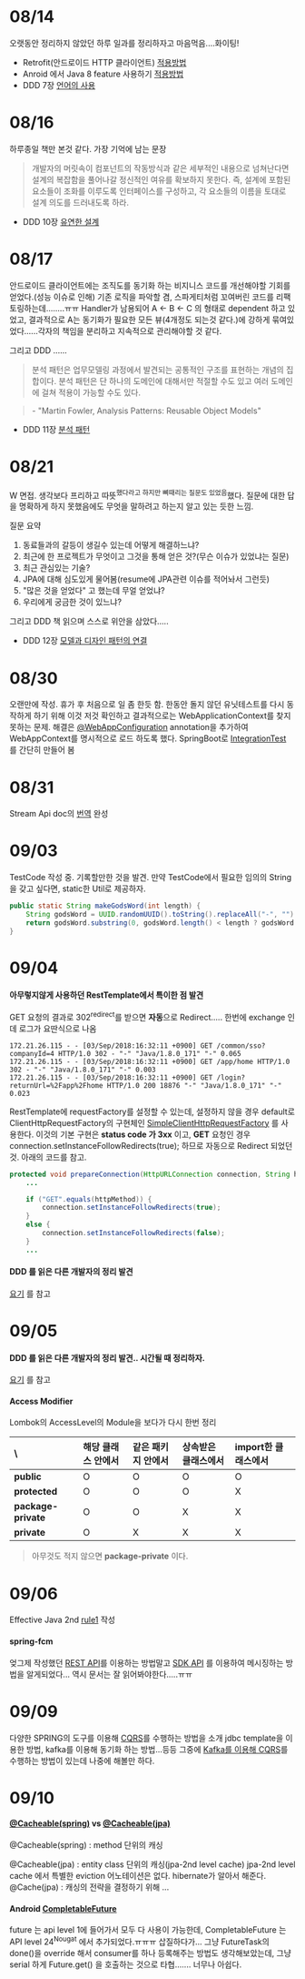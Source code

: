 # 08/14

오랫동안 정리하지 않았던 하루 일과를 정리하자고 마음먹음....화이팅!

- Retrofit(안드로이드 HTTP 클라이언트) [적용방법](https://github.com/eceris/study/blob/master/android/retrofit.md#retrofit)
- Anroid 에서 Java 8 feature 사용하기 [적용방법](https://github.com/eceris/study/blob/master/android/java8-features-in-android.md)
- DDD 7장 [언어의 사용](https://github.com/eceris/study/blob/master/domain-driven-design/7_%EC%96%B8%EC%96%B4%EC%9D%98_%EC%82%AC%EC%9A%A9.md#%EC%96%B8%EC%96%B4%EC%9D%98-%EC%82%AC%EC%9A%A9%ED%99%95%EC%9E%A5-%EC%98%88%EC%A0%9C)

# 08/16

하루종일 책만 본것 같다. 가장 기억에 남는 문장

> 개발자의 머릿속이 컴포넌트의 작동방식과 같은 세부적인 내용으로 넘쳐난다면 설계의 복잡함을 풀어나갈 정신적인 여유를 확보하지 못한다. 즉, 설계에 포함된 요소들이 조화를 이루도록 인터페이스를 구성하고, 각 요소들의 이름을 토대로 설계 의도를 드러내도록 하라.

- DDD 10장 
[유연한 설계](https://github.com/eceris/study/blob/master/domain-driven-design/10_%EC%9C%A0%EC%97%B0%ED%95%9C_%EC%84%A4%EA%B3%84.md)

# 08/17

안드로이드 클라이언트에는 조직도를 동기화 하는 비지니스 코드를 개선해야할 기회를 얻었다.(성능 이슈로 인해) 기존 로직을 파악할 겸, 스파게티처럼 꼬여버린 코드를 리팩토링하는데........ㅠㅠ  Handler가 남용되어 A <- B <- C 의 형태로 dependent 하고 있었고, 결과적으로 A는 동기화가 필요한 모든 뷰(4개정도 되는것 같다.)에 강하게 묶여있었다......각자의 책임을 분리하고 지속적으로 관리해야할 것 같다.

그리고 DDD ......

> 분석 패턴은 업무모델링 과정에서 발견되는 공통적인 구조를 표현하는 개념의 집합이다. 분석 패턴은 단 하나의 도메인에 대해서만 적절할 수도 있고 여러 도메인에 걸쳐 적용이 가능할 수도 있다.

> \- "Martin Fowler, Analysis Patterns: Reusable Object Models"

- DDD 11장 
[분석 패턴](https://github.com/eceris/study/blob/master/domain-driven-design/11_%EB%B6%84%EC%84%9D%ED%8C%A8%ED%84%B4%EC%9D%98_%EC%A0%81%EC%9A%A9.md)


# 08/21

W 면접.
생각보다 프리하고 따뜻<sup>했다라고 하지만 뼈때리는 질문도 있었음</sup>했다. 질문에 대한 답을 명확하게 하지 못했음에도 무엇을 말하려고 하는지 알고 있는 듯한 느낌.

질문 요약

1. 동료들과의 갈등이 생길수 있는데 어떻게 해결하느냐?
2. 최근에 한 프로젝트가 무엇이고 그것을 통해 얻은 것?(무슨 이슈가 있었냐는 질문)
3. 최근 관심있는 기술?
4. JPA에 대해 심도있게 물어봄(resume에 JPA관련 이슈를 적어놔서 그런듯)
5. "많은 것을 얻었다" 고 했는데 무얼 얻었냐?
6. 우리에게 궁금한 것이 있느냐? 

그리고 DDD 책 읽으며 스스로 위안을 삼았다.....

- DDD 12장 
[모델과 디자인 패턴의 연결](https://github.com/eceris/study/blob/master/domain-driven-design/12_%EB%AA%A8%EB%8D%B8%EA%B3%BC_%EB%94%94%EC%9E%90%EC%9D%B8_%ED%8C%A8%ED%84%B4%EC%9D%98_%EC%97%B0%EA%B2%B0.md)


# 08/30

오랜만에 작성. 휴가 후 처음으로 일 좀 한듯 함.
한동안 돌지 않던 유닛테스트를 다시 동작하게 하기 위해 이것 저것 확인하고 결과적으로는 WebApplicationContext를 찾지 못하는 문제.
해결은 [@WebAppConfiguration](https://docs.spring.io/spring/docs/current/javadoc-api/org/springframework/test/context/web/WebAppConfiguration.html) annotation을 추가하여 WebAppContext를 명시적으로 로드 하도록 했다. 
SpringBoot로 [IntegrationTest](https://github.com/eceris/spring-practice/tree/master/spring-test) 를 간단히 만들어 봄

# 08/31

Stream Api doc의 [번역](https://github.com/eceris/study/blob/master/today-i-learned/Stream.md) 완성

# 09/03

TestCode 작성 중. 기록할만한 것을 발견. 만약 TestCode에서 필요한 임의의 String을 갖고 싶다면, static한 Util로 제공하자.

```java
public static String makeGodsWord(int length) {
    String godsWord = UUID.randomUUID().toString().replaceAll("-", "").toUpperCase();
    return godsWord.substring(0, godsWord.length() < length ? godsWord.length() : length);
}
```

# 09/04

#### 아무렇지않게 사용하던 **RestTemplate**에서 특이한 점 발견
GET 요청의 결과로 302<sup>redirect</sup>를 받으면 **자동**으로 Redirect.....
한번에 exchange 인데 로그가 요딴식으로 나옴
```text 
172.21.26.115 - - [03/Sep/2018:16:32:11 +0900] GET /common/sso?companyId=4 HTTP/1.0 302 - "-" "Java/1.8.0_171" "-" 0.065
172.21.26.115 - - [03/Sep/2018:16:32:11 +0900] GET /app/home HTTP/1.0 302 - "-" "Java/1.8.0_171" "-" 0.003
172.21.26.115 - - [03/Sep/2018:16:32:11 +0900] GET /login?returnUrl=%2Fapp%2Fhome HTTP/1.0 200 18876 "-" "Java/1.8.0_171" "-" 0.023
```

RestTemplate에 requestFactory를 설정할 수 있는데, 설정하지 않을 경우 default로 ClientHttpRequestFactory의 구현체인 [SimpleClientHttpRequestFactory](https://github.com/spring-projects/spring-framework/blob/master/spring-web/src/main/java/org/springframework/http/client/SimpleClientHttpRequestFactory.java) 를 사용한다. 이것의 기본 구현은 **status code 가 3xx** 이고, **GET** 요청인 경우 connection.setInstanceFollowRedirects(true); 하므로 자동으로 Redirect 되었던 것.
아래의 코드를 참고.

```java
protected void prepareConnection(HttpURLConnection connection, String httpMethod) throws IOException {
	...

	if ("GET".equals(httpMethod)) {
		connection.setInstanceFollowRedirects(true);
	}
	else {
		connection.setInstanceFollowRedirects(false);
	}
	...
```

#### DDD 를 읽은 다른 개발자의 정리 발견
[요기](https://csj4032.github.io/book/2018/02/21/%EB%8F%84%EB%A9%94%EC%9D%B8%EC%A3%BC%EB%8F%84%EC%84%A4%EA%B3%84/) 를 참고

# 09/05
#### DDD 를 읽은 다른 개발자의 정리 발견.. 시간될 때 정리하자.
[요기](http://opennote46.tistory.com/category/Methdology/Domain%20Driven%20Design) 를 참고

#### Access Modifier

Lombok의 AccessLevel의 Module을 보다가 다시 한번 정리

| \ | 해당 클래스 안에서 | 같은 패키지 안에서 | 상속받은 클래스에서 | import한 클래스에서 |
|:--------|:--------|:--------|:--------|:--------|
| **public** | O | O | O | O |
| **protected** | O | O | O | X |
| **package-private** | O | O | X | X |
| **private** | O | X | X | X |

> 아무것도 적지 않으면 **package-private** 이다.

# 09/06
Effective Java 2nd [rule1](https://github.com/eceris/study/blob/master/effective-java/rule1.md) 작성

#### spring-fcm
엊그제 작성했던 [REST API](https://firebase.google.com/docs/reference/fcm/rest/v1/projects.messages)를 이용하는 방법말고 [SDK API](https://firebase.google.com/docs/cloud-messaging/admin/send-messages?authuser=0) 를 이용하여 메시징하는 방법을 알게되었다... 역시 문서는 잘 읽어봐야한다.....ㅠㅠ

# 09/09
다양한 SPRING의 도구를 이용해 [CQRS](https://martinfowler.com/bliki/CQRS.html)를 수행하는 방법을 소개
jdbc template을 이용한 방법, kafka를 이용해 동기화 하는 방법...등등 그중에 [Kafka를 이용해 CQRS](https://github.com/ddd-by-examples/all-things-cqrs/tree/master/with-events)를 수행하는 방법이 있는데 나중에 해볼만 하다.

# 09/10

#### [\@Cacheable(spring)](https://docs.spring.io/spring/docs/3.1.x/spring-framework-reference/html/cache.html) vs [\@Cacheable(jpa)](https://www.objectdb.com/java/jpa/persistence/cache)
\@Cacheable(spring) : method 단위의 캐싱

\@Cacheable(jpa) : entity class 단위의 캐싱(jpa-2nd level cache)
jpa-2nd level cache 에서 특별한 eviction 어노테이션은 없다. hibernate가 알아서 해준다.
\@Cache(jpa) : 캐싱의 전략을 결정하기 위해 ...

#### Android [CompletableFuture](https://developer.android.com/reference/java/util/concurrent/CompletableFuture)
future 는 api level 1에 들어가서 모두 다 사용이 가능한데, CompletableFuture 는 API level 24<sup>Nougat</sup> 에서 추가되었다.ㅠㅠㅠ 삽질하다가... 그냥 FutureTask의 done()을 override 해서 consumer를 하나 등록해주는 방법도 생각해보았는데, 그냥 serial 하게 Future.get() 을 호출하는 것으로 타협....... 너무나 아쉽다.